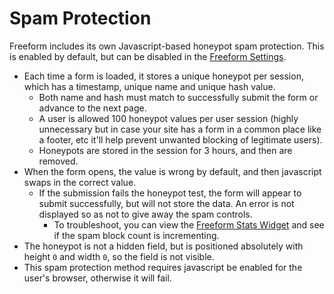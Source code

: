 # Spam Protection

Freeform includes its own Javascript-based honeypot spam protection. This is enabled by default, but can be disabled in the [Freeform Settings](settings.md#spam-protection).

* Each time a form is loaded, it stores a unique honeypot per session, which has a timestamp, unique name and unique hash value.
	* Both name and hash must match to successfully submit the form or advance to the next page.
	* A user is allowed 100 honeypot values per user session (highly unnecessary but in case your site has a form in a common place like a footer, etc it'll help prevent unwanted blocking of legitimate users).
	* Honeypots are stored in the session for 3 hours, and then are removed.
* When the form opens, the value is wrong by default, and then javascript swaps in the correct value.
	* If the submission fails the honeypot test, the form will appear to submit successfully, but will not store the data. An error is not displayed so as not to give away the spam controls.
		* To troubleshoot, you can view the [Freeform Stats Widget](widgets.md#stats) and see if the spam block count is incrementing.
* The honeypot is not a hidden field, but is positioned absolutely with height `0` and width `0`, so the field is not visible.
* This spam protection method requires javascript be enabled for the user's browser, otherwise it will fail.
